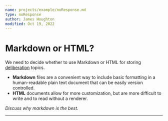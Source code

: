 ```yaml
---
name: projects/example/noResponse.md
type: noResponse
author: James Houghton
modified: Oct 19, 2022
---
```


# Markdown or HTML?

We need to decide whether to use Markdown or HTML for storing
[deliberation](https://www.annualreviews.org/doi/abs/10.1146/annurev.polisci.11.081306.070308) topics.

- **Markdown** files are a convenient way to include basic formatting in a human-readable plain text document that can be easily version controlled.
- **HTML** documents allow for more customization, but are more difficult to write and to read without a renderer.

_Discuss why markdown is the best._

---
